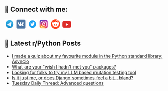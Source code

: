 ## 🔎 Connect with me:
[<img src="https://github.com/bullbesh/bullbesh/blob/main/images/Telegram.png" width="32" height="32" />](https://t.me/bullbesh)
[<img src="https://github.com/bullbesh/bullbesh/blob/main/images/VK.png" width="32" height="32" />](https://vk.com/bullbesh)
[<img src="https://github.com/bullbesh/bullbesh/blob/main/images/Twitter.png" width="32" height="32" />](https://twitter.com/bullbesh1)
[<img src="https://github.com/bullbesh/bullbesh/blob/main/images/Instagram.png" width="32" height="32" />](https://www.instagram.com/bullbesh)
[<img src="https://github.com/bullbesh/bullbesh/blob/main/images/Reddit.png" width="32" height="32" />](https://www.reddit.com/user/bullbesh)
[<img src="https://github.com/bullbesh/bullbesh/blob/main/images/YouTube.png" width="32" height="32" />](https://www.youtube.com/channel/UCtfjRs6uzgq5mfm8S06WTcg)

## 📕 Latest r/Python Posts
<!-- BLOG-POST-LIST:START -->
- [I made a quiz about my favourite module in the Python standard library: Asyncio](https://www.reddit.com/r/Python/comments/1dt97sg/i_made_a_quiz_about_my_favourite_module_in_the/)
- [What are your &quot;wish I hadn&#39;t met you&quot; packages?](https://www.reddit.com/r/Python/comments/1dt95io/what_are_your_wish_i_hadnt_met_you_packages/)
- [Looking for folks to try my LLM based mutation testing tool](https://www.reddit.com/r/Python/comments/1dt8wfb/looking_for_folks_to_try_my_llm_based_mutation/)
- [Is it just me, or does Django sometimes feel a bit... bland?](https://www.reddit.com/r/Python/comments/1dt82hu/is_it_just_me_or_does_django_sometimes_feel_a_bit/)
- [Tuesday Daily Thread: Advanced questions](https://www.reddit.com/r/Python/comments/1dt8170/tuesday_daily_thread_advanced_questions/)
<!-- BLOG-POST-LIST:END -->
